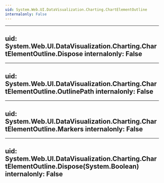```yaml
---
uid: System.Web.UI.DataVisualization.Charting.ChartElementOutline
internalonly: False
---
```


---
uid: System.Web.UI.DataVisualization.Charting.ChartElementOutline.Dispose
internalonly: False
---

---
uid: System.Web.UI.DataVisualization.Charting.ChartElementOutline.OutlinePath
internalonly: False
---

---
uid: System.Web.UI.DataVisualization.Charting.ChartElementOutline.Markers
internalonly: False
---

---
uid: System.Web.UI.DataVisualization.Charting.ChartElementOutline.Dispose(System.Boolean)
internalonly: False
---
